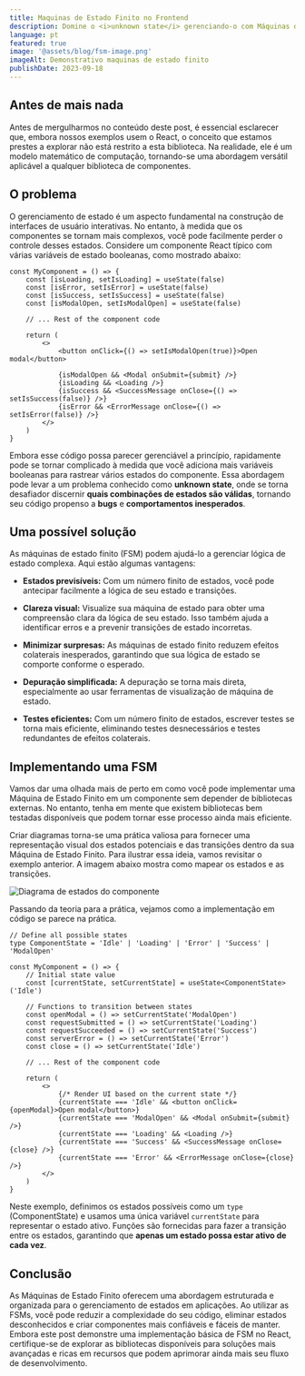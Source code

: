```yaml
---
title: Maquinas de Estado Finito no Frontend
description: Domine o <i>unknown state</i> gerenciando-o com Máquinas de Estado Finito.
language: pt
featured: true
image: '@assets/blog/fsm-image.png'
imageAlt: Demonstrativo maquinas de estado finito
publishDate: 2023-09-18
---
```


## Antes de mais nada

Antes de mergulharmos no conteúdo deste post, é essencial esclarecer que, embora nossos exemplos usem o React, o conceito que estamos prestes a explorar não está restrito a esta biblioteca. Na realidade, ele é um modelo matemático de computação, tornando-se uma abordagem versátil aplicável a qualquer biblioteca de componentes.

## O problema

O gerenciamento de estado é um aspecto fundamental na construção de interfaces de usuário interativas. No entanto, à medida que os componentes se tornam mais complexos, você pode facilmente perder o controle desses estados. Considere um componente React típico com várias variáveis de estado booleanas, como mostrado abaixo:

```tsx
const MyComponent = () => {
	const [isLoading, setIsLoading] = useState(false)
	const [isError, setIsError] = useState(false)
	const [isSuccess, setIsSuccess] = useState(false)
	const [isModalOpen, setIsModalOpen] = useState(false)

	// ... Rest of the component code

	return (
		<>
			<button onClick={() => setIsModalOpen(true)}>Open modal</button>

			{isModalOpen && <Modal onSubmit={submit} />}
			{isLoading && <Loading />}
			{isSuccess && <SuccessMessage onClose={() => setIsSuccess(false)} />}
			{isError && <ErrorMessage onClose={() => setIsError(false)} />}
		</>
	)
}
```

Embora esse código possa parecer gerenciável a princípio, rapidamente pode se tornar complicado à medida que você adiciona mais variáveis booleanas para rastrear vários estados do componente. Essa abordagem pode levar a um problema conhecido como **unknown state**, onde se torna desafiador discernir **quais combinações de estados são válidas**, tornando seu código propenso a **bugs** e **comportamentos inesperados**.

## Uma possível solução

As máquinas de estado finito (FSM) podem ajudá-lo a gerenciar lógica de estado complexa. Aqui estão algumas vantagens:

- **Estados previsíveis:** Com um número finito de estados, você pode antecipar facilmente a lógica de seu estado e transições.

- **Clareza visual:** Visualize sua máquina de estado para obter uma compreensão clara da lógica de seu estado. Isso também ajuda a identificar erros e a prevenir transições de estado incorretas.

- **Minimizar surpresas:** As máquinas de estado finito reduzem efeitos colaterais inesperados, garantindo que sua lógica de estado se comporte conforme o esperado.

- **Depuração simplificada:** A depuração se torna mais direta, especialmente ao usar ferramentas de visualização de máquina de estado.

- **Testes eficientes:** Com um número finito de estados, escrever testes se torna mais eficiente, eliminando testes desnecessários e testes redundantes de efeitos colaterais.

## Implementando uma FSM

Vamos dar uma olhada mais de perto em como você pode implementar uma Máquina de Estado Finito em um componente sem depender de bibliotecas externas. No entanto, tenha em mente que existem bibliotecas bem testadas disponíveis que podem tornar esse processo ainda mais eficiente.

Criar diagramas torna-se uma prática valiosa para fornecer uma representação visual dos estados potenciais e das transições dentro da sua Máquina de Estado Finito. Para ilustrar essa ideia, vamos revisitar o exemplo anterior. A imagem abaixo mostra como mapear os estados e as transições.

![Diagrama de estados do componente](@assets/blog/fsm-diagram.png)

Passando da teoria para a prática, vejamos como a implementação em código se parece na prática.

```tsx
// Define all possible states
type ComponentState = 'Idle' | 'Loading' | 'Error' | 'Success' | 'ModalOpen'

const MyComponent = () => {
	// Initial state value
	const [currentState, setCurrentState] = useState<ComponentState>('Idle')

	// Functions to transition between states
	const openModal = () => setCurrentState('ModalOpen')
	const requestSubmitted = () => setCurrentState('Loading')
	const requestSucceeded = () => setCurrentState('Success')
	const serverError = () => setCurrentState('Error')
	const close = () => setCurrentState('Idle')

	// ... Rest of the component code

	return (
		<>
			{/* Render UI based on the current state */}
			{currentState === 'Idle' && <button onClick={openModal}>Open modal</button>}
			{currentState === 'ModalOpen' && <Modal onSubmit={submit} />}
			{currentState === 'Loading' && <Loading />}
			{currentState === 'Success' && <SuccessMessage onClose={close} />}
			{currentState === 'Error' && <ErrorMessage onClose={close} />}
		</>
	)
}
```

Neste exemplo, definimos os estados possíveis como um `type` (ComponentState) e usamos uma única variável `currentState` para representar o estado ativo. Funções são fornecidas para fazer a transição entre os estados, garantindo que **apenas um estado possa estar ativo de cada vez**.

## Conclusão

As Máquinas de Estado Finito oferecem uma abordagem estruturada e organizada para o gerenciamento de estados em aplicações. Ao utilizar as FSMs, você pode reduzir a complexidade do seu código, eliminar estados desconhecidos e criar componentes mais confiáveis e fáceis de manter. Embora este post demonstre uma implementação básica de FSM no React, certifique-se de explorar as bibliotecas disponíveis para soluções mais avançadas e ricas em recursos que podem aprimorar ainda mais seu fluxo de desenvolvimento.
